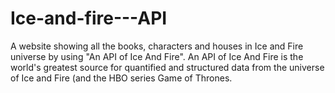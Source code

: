 # Ice-and-fire---API
A website showing all the books, characters and houses in Ice and Fire universe by using "An API of Ice And Fire". An API of Ice And Fire is the world's greatest source for quantified and structured data from the universe of Ice and Fire (and the HBO series Game of Thrones.
